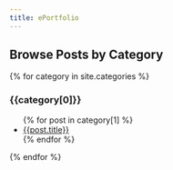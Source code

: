 ```yaml
---
title: ePortfolio
---
```


<h2>Browse Posts by Category</h2>
{% for category in site.categories %}
<h3>{{category[0]}}</h3>
<ul>
    {% for post in category[1] %}
    <li><a href="/Essex-MSc-Artificial-Intelligence-ePortfolio{{post.url}}">{{post.title}}</a></li>
    {% endfor %}
</ul>
{% endfor %}